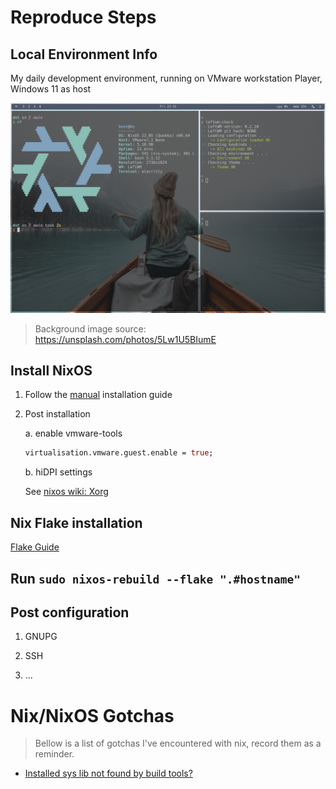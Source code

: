 # Reproduce Steps

## Local Environment Info

My daily development environment, running on VMware workstation Player, Windows 11 as host

![screenshot](./screenshot.png)

> Background image source: https://unsplash.com/photos/5Lw1U5BIumE

## Install NixOS

1. Follow the [manual](https://nixos.org/manual/nixos/stable/index.html) installation guide

2. Post installation

    a. enable vmware-tools

    ```nix
    virtualisation.vmware.guest.enable = true;
    ```
    b. hiDPI settings

    See [nixos wiki: Xorg](https://nixos.wiki/wiki/Xorg)

## Nix Flake installation

[Flake Guide](https://nixos.wiki/wiki/Flakes)

## Run `sudo nixos-rebuild --flake ".#hostname"`

## Post configuration

1. GNUPG

2. SSH

3. ...

# Nix/NixOS Gotchas

> Bellow is a list of gotchas I've encountered with nix, record them as a reminder.

- [Installed sys lib not found by build tools?](https://nixos.wiki/wiki/FAQ/I_installed_a_library_but_my_compiler_is_not_finding_it._Why%3F)
